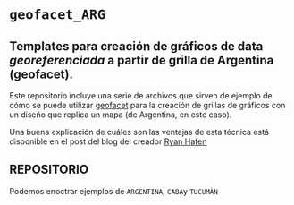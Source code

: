 # `geofacet_ARG` 

Templates para creación de gráficos de data *georeferenciada* a partir de grilla de Argentina (geofacet). 
--------------------

Este repositorio incluye una serie de archivos que sirven de ejemplo de cómo se puede utilizar [geofacet](http://ryanhafen.com/blog/geofacet) para la creación de grillas de gráficos con un diseño que replica un mapa (de Argentina, en este caso). 

Una buena explicación de cuáles son las ventajas de esta técnica está disponible en el post del blog del creador [Ryan Hafen](https://twitter.com/hafenstats)

## REPOSITORIO
Podemos enoctrar ejemplos de `ARGENTINA`, `CABA`y `TUCUMÁN`

